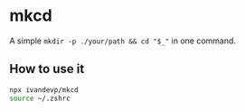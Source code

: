 # mkcd

A simple `mkdir -p ./your/path && cd "$_"` in one command.

## How to use it

```bash
npx ivandevp/mkcd
source ~/.zshrc
```